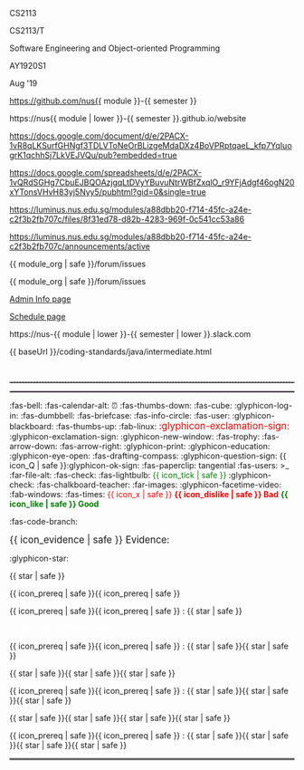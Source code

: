 <span id="module">CS2113</span>

<span id="module_pair">CS2113/T</span>

<span id="module_name">Software Engineering and Object-oriented Programming</span>

<span id="semester">AY1920S1</span>

<span id="period">Aug '19</span>

<span id="module_org">https://github.com/nus{{ module }}-{{ semester }}</span>

<span id="module_website">https://nus{{ module | lower }}-{{ semester }}.github.io/website</span>

<span id="instructors_page">https://docs.google.com/document/d/e/2PACX-1vR8qLKSurfGHNgf3TDLVToNeOrBLizgeMdaDXz4BoVPRptqaeL_kfp7YqIuogrK1qchhSj7LkVEJVQu/pub?embedded=true</span>

<span id="team_IDs_page">https://docs.google.com/spreadsheets/d/e/2PACX-1vQRdSGHg7CbuEJBQOAzjgqLtDVyYBuvuNtrWBfZxqlO_r9YFjAdgf46ogN20xYTonsVHvH83yj5Nyy5/pubhtml?gid=0&single=true</span>

<span id="ivle_files">https://luminus.nus.edu.sg/modules/a88dbb20-f714-45fc-a24e-c2f3b2fb707c/files/8f31ed78-d82b-4283-969f-0c541cc53a86</span>

<span id="ivle_announcements">https://luminus.nus.edu.sg/modules/a88dbb20-f714-45fc-a24e-c2f3b2fb707c/announcements/active</span>

<span id="bugs_link">{{ module_org | safe }}/forum/issues</span>

<span id="forum_link">{{ module_org | safe }}/forum/issues</span>

<span id="admin_link"><md>[Admin Info page]({{baseUrl}}/admin/index.html)</md></span>

<span id="schedule_link"><md>[Schedule page]({{baseUrl}}/index.html)</md></span>

<span id="slack_team">https://nus-{{ module | lower }}-{{ semester | lower }}.slack.com</span>

<span id="java_coding_standard">{{ baseUrl }}/coding-standards/java/intermediate.html</span>

<span id="pagebreak"><p style="page-break-after: always;">&nbsp;</p></span>

<span id="dashed_line"><hr style="border-top: dashed 1px; border-color:grey" /></span>

<span id="dotted_line"><hr style="border-width: 1px; border-color: #f3ccff; border-style: dotted"></span>

<span id="icon_announcement"><md>:fas-bell:</md></span>
<span id="icon_calendar"><md>:fas-calendar-alt:</md></span>
<span id="icon_deadline">:alarm_clock:</span>
<span id="icon_dislike"><md>:fas-thumbs-down:</md></span>
<span id="icon_example"><md>:fas-cube:</md></span>
<span id="icon_embedding"><md>:glyphicon-log-in:</md></span>
<span id="icon_exercise"><md>:fas-dumbbell:</md></span>
<span id="icon_evidence"><md>:fas-briefcase:</md></span>
<span id="icon_info"><md>:fas-info-circle:</md></span>
<span id="icon_individual"><md>:fas-user:</md></span>
<span id="icon_lecture"><md>:glyphicon-blackboard:</md></span>
<span id="icon_like"><md>:fas-thumbs-up:</md></span>
<span id="icon_linux"><md>:fab-linux:</md></span>
<span id="icon_important_big_red"><font color="red"><big>:glyphicon-exclamation-sign:</big></font></span>
<span id="icon_important"><md>:glyphicon-exclamation-sign:</md></span>
<span id="icon_new_window"><md>:glyphicon-new-window:</md></span>
<span id="icon_outcome"><md>:fas-trophy:</md></span>
<span id="icon_output"><md>:fas-arrow-down:</md></span>
<span id="icon_output_right"><md>:fas-arrow-right:</md></span>
<span id="icon_print"><md>:glyphicon-print:</md></span>
<span id="icon_prereq"><md>:glyphicon-education:</md></span>
<span id="icon_preview"><md>:glyphicon-eye-open:</md></span>
<span id="icon_project"><md>:fas-drafting-compass:</md></span>
<span id="icon_Q"><md>:glyphicon-question-sign:</md></span>
<span id="icon_Q_A">{{ icon_Q | safe }}:glyphicon-ok-sign:</span>
<span id="icon_resource"><md>:fas-paperclip:</md></span>
<span id="icon_tangential"><span class='badge badge-pill badge-secondary'>tangential</span></span>
<span id="icon_team"><md>:fas-users:</md></span>
<span id="icon_terminal"><smal><span class="badge badge-secondary">&gt;_</span></smal></span>
<span id="icon_text"><md>:far-file-alt:</md></span>
<span id="icon_tick"><md>:fas-check:</md></span>
<span id="icon_tip"><span class="badge badge-pill badge-warning">:fas-lightbulb:</span></span>
<span id="icon_tick_green"><span style="color:green">{{ icon_tick | safe }}</span></span>
<span id="icon_todo"><md>:glyphicon-check:</md></span>
<span id="icon_tutorial"><md>:fas-chalkboard-teacher:</md></span>
<span id="icon_slides"><md>:far-images:</md></span>
<span id="icon_video"><md>:glyphicon-facetime-video:</md></span>
<span id="icon_windows"><md>:fab-windows:</md></span>
<span id="icon_x"><md>:fas-times:</md></span>
<span id="icon_x_red"><span style="color:red">{{ icon_x | safe }}</span></span>
<span id="bad"><font color="red"><md>**{{ icon_dislike | safe }} Bad**</md></font></span>
<span id="good"><font color="green"><md>**{{ icon_like | safe }} Good**</md></font></span>

<span id="icon_repo"><md>:fas-code-branch:</md></span>


<span id="evidence"><big>{{ icon_evidence | safe }} Evidence:</big></span>

<span id="s"><md>:glyphicon-star:</md></span>

<span id="star"><span class='glyphicon glyphicon-star' aria-hidden='true'></span></span>

<span id="one_star"><span class='badge badge-pill badge-danger'>{{ star | safe }} </span></span>

<span id="prereq_no_stars"><span class='badge badge-pill badge-secondary'>{{ icon_prereq | safe }}{{ icon_prereq | safe }}</span></span>

<span id="prereq_one_star"><span class='badge badge-pill badge-secondary'>{{ icon_prereq | safe }}{{ icon_prereq | safe }} : {{ star | safe }} </span></span>

<span id="two_stars"><span class='badge badge-pill badge-warning'><span style='color:white'>{{ star | safe }}{{ star | safe }} </span></span></span>

<span id="prereq_two_stars"><span class='badge badge-pill badge-secondary'>{{ icon_prereq | safe }}{{ icon_prereq | safe }} : {{ star | safe }}{{ star | safe }} </span></span>

<span id="three_stars"><span class='badge badge-pill badge-info'>{{ star | safe }}{{ star | safe }}{{ star | safe }} </span></span>

<span id="prereq_three_stars"><span class='badge badge-pill badge-secondary'>{{ icon_prereq | safe }}{{ icon_prereq | safe }} : {{ star | safe }}{{ star | safe }}{{ star | safe }} </span></span>

<span id="four_stars"><span class='badge badge-pill badge-success'>{{ star | safe }}{{ star | safe }}{{ star | safe }}{{ star | safe }} </span></span>

<span id="prereq_four_stars"><span class='badge badge-pill badge-secondary'>{{ icon_prereq | safe }}{{ icon_prereq | safe }} : {{ star | safe }}{{ star | safe }}{{ star | safe }}{{ star | safe }} </span></span>

<span id="hr_double"><hr style="border-top: 3px double #c5c5c5;"></span>
